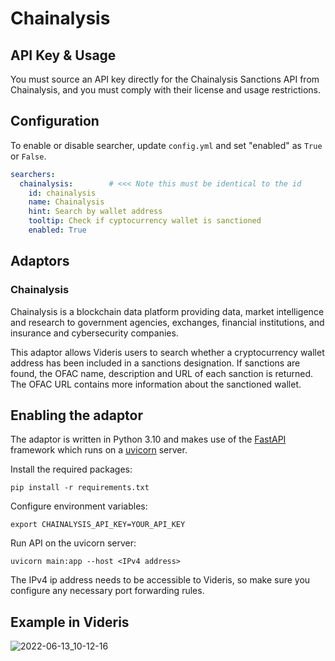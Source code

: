 # Chainalysis

## API Key & Usage

You must source an API key directly for the Chainalysis Sanctions API from Chainalysis, and you must comply with their license and usage restrictions.

## Configuration

To enable or disable searcher, update `config.yml` and set "enabled" as `True` or `False`.

```yaml
searchers:
  chainalysis:        # <<< Note this must be identical to the id
    id: chainalysis
    name: Chainalysis
    hint: Search by wallet address
    tooltip: Check if cyptocurrency wallet is sanctioned
    enabled: True
```

## Adaptors

### Chainalysis

Chainalysis is a blockchain data platform providing data, market intelligence and research to government agencies, exchanges, financial institutions, and insurance and cybersecurity companies.

This adaptor allows Videris users to search whether a cryptocurrency wallet address has been included in a sanctions designation. If sanctions are found, the OFAC name, description and URL of each sanction is returned. The OFAC URL contains more information about the sanctioned wallet.


## Enabling the adaptor

The adaptor is written in Python 3.10 and makes use of the [FastAPI](https://fastapi.tiangolo.com/) framework which runs on a [uvicorn](https://www.uvicorn.org/) server.

Install the required packages:

```
pip install -r requirements.txt
```

Configure environment variables:

```
export CHAINALYSIS_API_KEY=YOUR_API_KEY
```

Run API on the uvicorn server:

```
uvicorn main:app --host <IPv4 address>
```

The IPv4 ip address needs to be accessible to Videris, so make sure you configure any necessary port forwarding rules.

## Example in Videris
![2022-06-13_10-12-16](https://user-images.githubusercontent.com/87775802/175311324-8bc80b50-7763-4071-839b-f044b1151e44.jpg)

